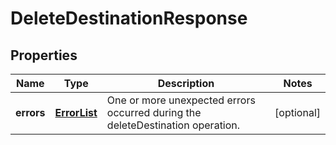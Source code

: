 
# DeleteDestinationResponse

## Properties
Name | Type | Description | Notes
------------ | ------------- | ------------- | -------------
**errors** | [**ErrorList**](ErrorList.md) | One or more unexpected errors occurred during the deleteDestination operation. |  [optional]




